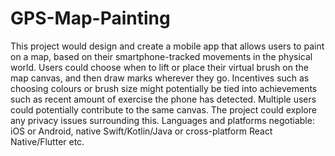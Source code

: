# GPS-Map-Painting
This project would design and create a mobile app that allows users to paint on a map, based on their smartphone-tracked movements in the physical world. Users could choose when to lift or place their virtual brush on the map canvas, and then draw marks wherever they go. Incentives such as choosing colours or brush size might potentially be tied into achievements such as recent amount of exercise the phone has detected. Multiple users could potentially contribute to the same canvas. The project could explore any privacy issues surrounding this.
Languages and platforms negotiable: iOS or Android, native Swift/Kotlin/Java or cross-platform React Native/Flutter etc.
